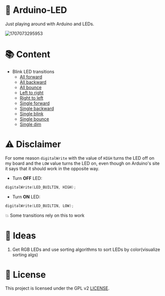 # 🚨 Arduino-LED

Just playing around with Arduino and LEDs.

![1707073295953](https://github.com/Edveika/Arduino-LED/assets/113787144/224210dc-afc0-4b1b-9d4f-c1398ef482b0)

# 📚 Content

* Blink LED transitions
  * [All forward](https://github.com/Edveika/Arduino-LED/blob/main/AllForward/AllForward.md)
  * [All backward](https://github.com/Edveika/Arduino-LED/blob/main/AllBackward/AllBackward.md)
  * [All bounce](https://github.com/Edveika/Arduino-LED/blob/main/BounceAll/BounceAll.md)
  * [Left to right](https://github.com/Edveika/Arduino-LED/blob/main/LeftToRight/LeftToRight.md)
  * [Right to left](https://github.com/Edveika/Arduino-LED/blob/main/RightToLeft/RightToLeft.md)
  * [Single forward](https://github.com/Edveika/Arduino-LED/blob/main/SingleForward/SingleForward.md)
  * [Single backward](https://github.com/Edveika/Arduino-LED/blob/main/SingleBackward/SingleBackward.md)
  * [Single blink](https://github.com/Edveika/Arduino-LED/blob/main/SingleBlink/SingleBlink.md)
  * [Single bounce](https://github.com/Edveika/Arduino-LED/blob/main/SingleBounce/SingleBounce.md)
  * [Single dim](https://github.com/Edveika/Arduino-LED/blob/main/SingleDim/SingleDim.md)

# ⚠️ Disclaimer

For some reason `digitalWrite` with the value of `HIGH` turns the LED off on my board and the `LOW` value turns the LED on, even though on Arduino's site it says that it should work in the opposite way.

* Turn **OFF** LED:

```c++
digitalWrite(LED_BUILTIN, HIGH);
```
* Turn **ON** LED:

```c++
digitalWrite(LED_BUILTIN, LOW);
```

💥 Some transitions rely on this to work

# 🧠 Ideas

1. Get RGB LEDs and use sorting algorithms to sort LEDs by color(visualize sorting algs)

# 📜 License

This project is licensed under the GPL v2 [LICENSE](LICENSE).
